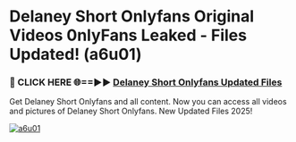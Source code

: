 # Delaney Short Onlyfans Original Videos 0nlyFans Leaked - Files Updated! (a6u01)

<h3>🔴 CLICK HERE 🌐==►► <a href="https://best4dudes.click/HH4t6V" rel="nofollow">Delaney Short Onlyfans Updated Files</a></h3>

Get Delaney Short Onlyfans and all content. Now you can access all videos and pictures of Delaney Short Onlyfans. New Updated Files 2025!

[![a6u01](https://github.com/user-attachments/assets/8c521d6e-e6e3-4a75-9320-d58ab9d79d5b)](https://best4dudes.click/HH4t6V)
